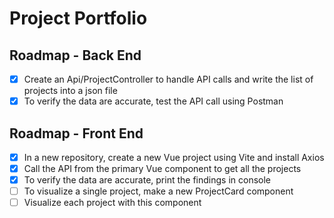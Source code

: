 # Project Portfolio

## Roadmap - Back End

- [x] Create an Api/ProjectController to handle API calls and write the list of projects into a json file
- [x] To verify the data are accurate, test the API call using Postman

## Roadmap - Front End

- [x] In a new repository, create a new Vue project using Vite and install Axios
- [x] Call the API from the primary Vue component to get all the projects
- [x] To verify the data are accurate, print the findings in console
- [ ] To visualize a single project, make a new ProjectCard component
- [ ] Visualize each project with this component